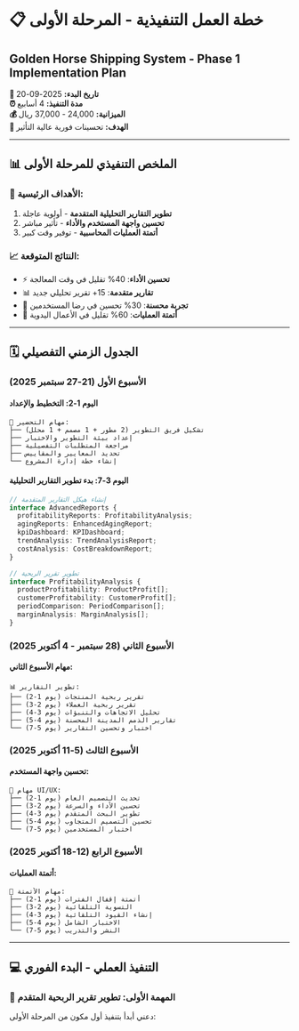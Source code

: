 # 📋 خطة العمل التنفيذية - المرحلة الأولى
## Golden Horse Shipping System - Phase 1 Implementation Plan

**📅 تاريخ البدء:** 2025-09-20  
**⏰ مدة التنفيذ:** 4 أسابيع  
**💰 الميزانية:** 24,000 - 37,000 ريال  
**🎯 الهدف:** تحسينات فورية عالية التأثير  

---

## 📊 الملخص التنفيذي للمرحلة الأولى

### 🎯 **الأهداف الرئيسية:**
1. **تطوير التقارير التحليلية المتقدمة** - أولوية عاجلة
2. **تحسين واجهة المستخدم والأداء** - تأثير مباشر
3. **أتمتة العمليات المحاسبية** - توفير وقت كبير

### 📈 **النتائج المتوقعة:**
- ⚡ **تحسين الأداء**: 40% تقليل في وقت المعالجة
- 📊 **تقارير متقدمة**: 15+ تقرير تحليلي جديد
- 🎨 **تجربة محسنة**: 30% تحسين في رضا المستخدمين
- 🤖 **أتمتة العمليات**: 60% تقليل في الأعمال اليدوية

---

## 🗓️ الجدول الزمني التفصيلي

### **الأسبوع الأول (21-27 سبتمبر 2025)**

#### **اليوم 1-2: التخطيط والإعداد**
```
🔧 مهام التحضير:
├── تشكيل فريق التطوير (2 مطور + 1 مصمم + 1 محلل)
├── إعداد بيئة التطوير والاختبار
├── مراجعة المتطلبات التفصيلية
├── تحديد المعايير والمقاييس
└── إنشاء خطة إدارة المشروع
```

#### **اليوم 3-7: بدء تطوير التقارير التحليلية**
```typescript
// إنشاء هيكل التقارير المتقدمة
interface AdvancedReports {
  profitabilityReports: ProfitabilityAnalysis;
  agingReports: EnhancedAgingReport;
  kpiDashboard: KPIDashboard;
  trendAnalysis: TrendAnalysisReport;
  costAnalysis: CostBreakdownReport;
}

// تطوير تقرير الربحية
interface ProfitabilityAnalysis {
  productProfitability: ProductProfit[];
  customerProfitability: CustomerProfit[];
  periodComparison: PeriodComparison[];
  marginAnalysis: MarginAnalysis[];
}
```

### **الأسبوع الثاني (28 سبتمبر - 4 أكتوبر 2025)**

#### **مهام الأسبوع الثاني:**
```
📊 تطوير التقارير:
├── تقرير ربحية المنتجات (يوم 1-2)
├── تقرير ربحية العملاء (يوم 2-3)
├── تحليل الاتجاهات والتنبؤات (يوم 3-4)
├── تقارير الذمم المدينة المحسنة (يوم 4-5)
└── اختبار وتحسين التقارير (يوم 5-7)
```

### **الأسبوع الثالث (5-11 أكتوبر 2025)**

#### **تحسين واجهة المستخدم:**
```
🎨 مهام UI/UX:
├── تحديث التصميم العام (يوم 1-2)
├── تحسين الأداء والسرعة (يوم 2-3)
├── تطوير البحث المتقدم (يوم 3-4)
├── تحسين التصميم المتجاوب (يوم 4-5)
└── اختبار المستخدمين (يوم 5-7)
```

### **الأسبوع الرابع (12-18 أكتوبر 2025)**

#### **أتمتة العمليات:**
```
🤖 مهام الأتمتة:
├── أتمتة إقفال الفترات (يوم 1-2)
├── التسوية التلقائية (يوم 2-3)
├── إنشاء القيود التلقائية (يوم 3-4)
├── الاختبار الشامل (يوم 4-5)
└── النشر والتدريب (يوم 5-7)
```

---

## 💻 التنفيذ العملي - البدء الفوري

### 🚀 **المهمة الأولى: تطوير تقرير الربحية المتقدم**

دعني أبدأ بتنفيذ أول مكون من المرحلة الأولى:
